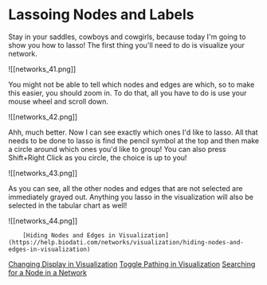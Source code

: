 # Lassoing Nodes and Labels

Stay in your saddles, cowboys and cowgirls, because today I'm going to show you how to lasso! The first thing you'll need to do is visualize your network.

![[networks_41.png]]

   You might not be able to tell which nodes and edges are which, so to make this easier, you should zoom in. To do that, all you have to do is use your mouse wheel and scroll down.

![[networks_42.png]]

   Ahh, much better. Now I can see exactly which ones I'd like to lasso. All that needs to be done to lasso is find the pencil symbol at the top and then make a circle around which ones you'd like to group! You can also press Shift+Right Click as you circle, the choice is up to you!

![[networks_43.png]]

   As you can see, all the other nodes and edges that are not selected are immediately grayed out. Anything you lasso in the visualization will also be selected in the tabular chart as well!

![[networks_44.png]]

        [Hiding Nodes and Edges in Visualization](https://help.biodati.com/networks/visualization/hiding-nodes-and-edges-in-visualization)
[Changing Display in Visualization](https://help.biodati.com/networks/visualization/changing-display-in-visualization)
[Toggle Pathing in Visualization](https://help.biodati.com/networks/visualization/toggle-pathing-in-visualization)
[Searching for a Node in a Network](https://help.biodati.com/networks/visualization/searching-for-a-node-in-a-network)
